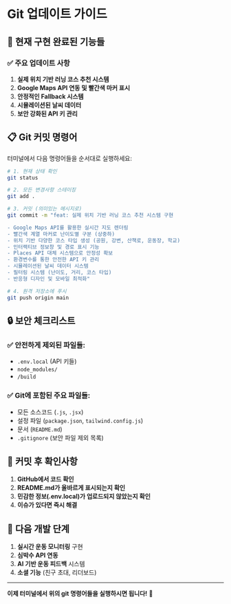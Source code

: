 # Git 업데이트 가이드

## 🚀 현재 구현 완료된 기능들

### ✅ 주요 업데이트 사항
1. **실제 위치 기반 러닝 코스 추천 시스템**
2. **Google Maps API 연동 및 빨간색 마커 표시**
3. **안정적인 Fallback 시스템**
4. **시뮬레이션된 날씨 데이터**
5. **보안 강화된 API 키 관리**

## 📋 Git 커밋 명령어

터미널에서 다음 명령어들을 순서대로 실행하세요:

```bash
# 1. 현재 상태 확인
git status

# 2. 모든 변경사항 스테이징
git add .

# 3. 커밋 (의미있는 메시지로)
git commit -m "feat: 실제 위치 기반 러닝 코스 추천 시스템 구현

- Google Maps API를 활용한 실시간 지도 렌더링
- 빨간색 계열 마커로 난이도별 구분 (상중하)
- 위치 기반 다양한 코스 타입 생성 (공원, 강변, 산책로, 운동장, 학교)
- 인터랙티브 정보창 및 경로 표시 기능
- Places API 대체 시스템으로 안정성 확보
- 환경변수를 통한 안전한 API 키 관리
- 시뮬레이션된 날씨 데이터 시스템
- 필터링 시스템 (난이도, 거리, 코스 타입)
- 반응형 디자인 및 모바일 최적화"

# 4. 원격 저장소에 푸시
git push origin main
```

## 🔒 보안 체크리스트

### ✅ 안전하게 제외된 파일들:
- `.env.local` (API 키들)
- `node_modules/`
- `/build`

### ✅ Git에 포함된 주요 파일들:
- 모든 소스코드 (`.js`, `.jsx`)
- 설정 파일 (`package.json`, `tailwind.config.js`)
- 문서 (`README.md`)
- `.gitignore` (보안 파일 제외 목록)

## 📝 커밋 후 확인사항

1. **GitHub에서 코드 확인**
2. **README.md가 올바르게 표시되는지 확인**
3. **민감한 정보(.env.local)가 업로드되지 않았는지 확인**
4. **이슈가 있다면 즉시 해결**

## 🎯 다음 개발 단계

1. **실시간 운동 모니터링** 구현
2. **심박수 API 연동**
3. **AI 기반 운동 피드백** 시스템
4. **소셜 기능** (친구 초대, 리더보드)

---

**이제 터미널에서 위의 git 명령어들을 실행하시면 됩니다!** 🚀